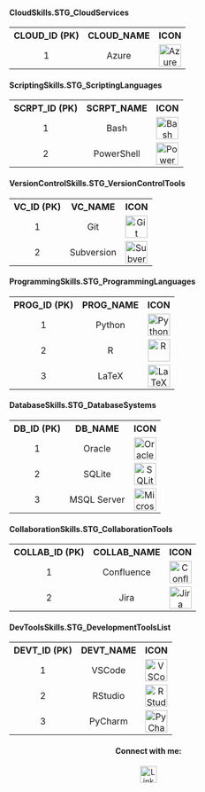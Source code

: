 <h4>CloudSkills.STG_CloudServices</h4>
<table>
    <tr>
        <th>CLOUD_ID (PK)</th>
        <th>CLOUD_NAME</th>
        <th>ICON</th>
    </tr>
    <tr>
        <td align="center">1</td>
        <td align="center">Azure</td>
        <td align="center"><img height="40" src="https://skillicons.dev/icons?i=azure" alt="Azure"></td>
    </tr>
</table>

<h4>ScriptingSkills.STG_ScriptingLanguages</h4>
<table>
    <tr>
        <th>SCRPT_ID (PK)</th>
        <th>SCRPT_NAME</th>
        <th>ICON</th>
    </tr>
    <tr>
        <td align="center">1</td>
        <td align="center">Bash</td>
        <td align="center"><img height="40" src="https://skillicons.dev/icons?i=bash" alt="Bash"></td>
    </tr>
    <tr>
        <td align="center">2</td>
        <td align="center">PowerShell</td>
        <td align="center"><img height="40" src="https://skillicons.dev/icons?i=powershell" alt="PowerShell"></td>
    </tr>
</table>

<h4>VersionControlSkills.STG_VersionControlTools</h4>
<table>
    <tr>
        <th>VC_ID (PK)</th>
        <th>VC_NAME</th>
        <th>ICON</th>
    </tr>
    <tr>
        <td align="center">1</td>
        <td align="center">Git</td>
        <td align="center"><img height="40" src="https://skillicons.dev/icons?i=git" alt="Git"></td>
    </tr>
    <tr>
        <td align="center">2</td>
        <td align="center">Subversion</td>
        <td align="center"><img height="40" src="https://devicon-website.vercel.app/api/subversion/original.svg" alt="Subversion"></td>
    </tr>
</table>

<h4>ProgrammingSkills.STG_ProgrammingLanguages</h4>
<table>
    <tr>
        <th>PROG_ID (PK)</th>
        <th>PROG_NAME</th>
        <th>ICON</th>
    </tr>
    <tr>
        <td align="center">1</td>
        <td align="center">Python</td>
        <td align="center"><img height="40" src="https://skillicons.dev/icons?i=python" alt="Python"></td>
    </tr>
    <tr>
        <td align="center">2</td>
        <td align="center">R</td>
        <td align="center"><img height="40" src="https://skillicons.dev/icons?i=r" alt="R"></td>
    </tr>
    <tr>
        <td align="center">3</td>
        <td align="center">LaTeX</td>
        <td align="center"><img height="40" src="https://skillicons.dev/icons?i=latex" alt="LaTeX"></td>
    </tr>
</table>

<h4>DatabaseSkills.STG_DatabaseSystems</h4>
<table>
    <tr>
        <th>DB_ID (PK)</th>
        <th>DB_NAME</th>
        <th>ICON</th>
    </tr>
    <tr>
        <td align="center">1</td>
        <td align="center">Oracle</td>
        <td align="center"><img height="40" src="https://user-images.githubusercontent.com/25181517/117208736-bdedc080-adf5-11eb-912f-61c7d43705f6.png" alt="Oracle"></td>
    </tr>
    <tr>
        <td align="center">2</td>
        <td align="center">SQLite</td>
        <td align="center"><img height="40" src="https://devicon-website.vercel.app/api/sqlite/original.svg" alt="SQLite"></td>
    </tr>
    <tr>
        <td align="center">3</td>
        <td align="center">MSQL Server</td>
        <td align="center"><img height="40" src="https://devicon-website.vercel.app/api/microsoftsqlserver/plain-wordmark.svg?color=%23FF0000" alt="Microsoft SQL Server"></td>
    </tr>
</table>

<h4>CollaborationSkills.STG_CollaborationTools</h4>
<table>
    <tr>
        <th>COLLAB_ID (PK)</th>
        <th>COLLAB_NAME</th>
        <th>ICON</th>
    </tr>
    <tr>
        <td align="center">1</td>
        <td align="center">Confluence</td>
        <td align="center"><img height="40" src="https://devicon-website.vercel.app/api/confluence/original.svg" alt="Confluence"></td>
    </tr>
    <tr>
        <td align="center">2</td>
        <td align="center">Jira</td>
        <td align="center"><img height="40" src="https://devicon-website.vercel.app/api/jira/original.svg" alt="Jira"></td>
    </tr>
</table>

<h4>DevToolsSkills.STG_DevelopmentToolsList</h4>
<table>
    <tr>
        <th>DEVT_ID (PK)</th>
        <th>DEVT_NAME</th>
        <th>ICON</th>
    </tr>
    <tr>
        <td align="center">1</td>
        <td align="center">VSCode</td>
        <td align="center"><img height="40" src="https://skillicons.dev/icons?i=vscode" alt="VSCode"></td>
    </tr>
    <tr>
        <td align="center">2</td>
        <td align="center">RStudio</td>
        <td align="center"><img height="40" src="https://devicon-website.vercel.app/api/rstudio/original.svg" alt="RStudio"></td>
    </tr>
    <tr>
        <td align="center">3</td>
        <td align="center">PyCharm</td>
        <td align="center"><img height="40" src="https://cdn.jsdelivr.net/gh/devicons/devicon/icons/pycharm/pycharm-original.svg" alt="PyCharm"></td>
    </tr>
</table>

<h4 align="center">Connect with me:</h4>
<p align="center">
  <a href="https://www.linkedin.com/in/jak-ub-zak/" target="_blank"><img height="30" src="https://img.shields.io/badge/LinkedIn-0077B5?style=flat-square&logo=linkedin&logoColor=white" alt="LinkedIn"></a>
</p>
